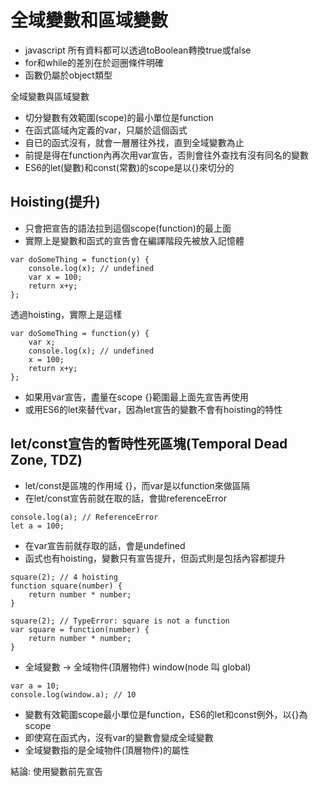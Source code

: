# 全域變數和區域變數

* javascript 所有資料都可以透過toBoolean轉換true或false
* for和while的差別在於迴圈條件明確
* 函數仍屬於object類型

全域變數與區域變數
* 切分變數有效範圍(scope)的最小單位是function
* 在函式區域內定義的var，只屬於這個函式
* 自已的函式沒有，就會一層層往外找，直到全域變數為止
* 前提是得在function內再次用var宣告，否則會往外查找有沒有同名的變數
* ES6的let(變數)和const(常數)的scope是以{}來切分的

## Hoisting(提升)
* 只會把宣告的語法拉到這個scope(function)的最上面
* 實際上是變數和函式的宣告會在編譯階段先被放入記憶體
```
var doSomeThing = function(y) {
    console.log(x); // undefined
    var x = 100;
    return x+y;
};
```
透過hoisting，實際上是這樣
```
var doSomeThing = function(y) {
    var x;
    console.log(x); // undefined
    x = 100;
    return x+y;
};
```
* 如果用var宣告，盡量在scope {}範圍最上面先宣告再使用
* 或用ES6的let來替代var，因為let宣告的變數不會有hoisting的特性

## let/const宣告的暫時性死區塊(Temporal Dead Zone, TDZ)
* let/const是區塊的作用域 {}，而var是以function來做區隔
* 在let/const宣告前就在取的話，會拋referenceError
```
console.log(a); // ReferenceError
let a = 100;
```
* 在var宣告前就存取的話，會是undefined
* 函式也有hoisting，變數只有宣告提升，但函式則是包括內容都提升
```
square(2); // 4 hoisting
function square(number) {
    return number * number;
}
```
```
square(2); // TypeError: square is not a function
var square = function(number) {
    return number * number;
}
```
* 全域變數 -> 全域物件(頂層物件) window(node 叫 global)
```
var a = 10;
console.log(window.a); // 10
```
* 變數有效範圍scope最小單位是function，ES6的let和const例外，以{}為scope
* 即使寫在函式內，沒有var的變數會變成全域變數
* 全域變數指的是全域物件(頂層物件)的屬性

  
結論: 使用變數前先宣告

